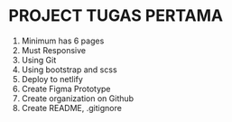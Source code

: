 # PROJECT TUGAS PERTAMA

1. Minimum has 6 pages
2. Must Responsive
3. Using Git
4. Using bootstrap and scss
5. Deploy to netlify
6. Create Figma Prototype
7. Create organization on Github
8. Create README, .gitignore